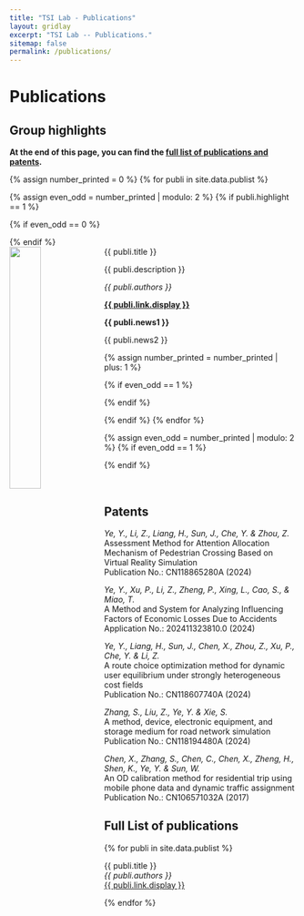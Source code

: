 ```yaml
---
title: "TSI Lab - Publications"
layout: gridlay
excerpt: "TSI Lab -- Publications."
sitemap: false
permalink: /publications/
---
```



# Publications

## Group highlights

**At the end of this page, you can find the [full list of publications and patents](#full-list-of-publications).**

{% assign number_printed = 0 %}
{% for publi in site.data.publist %}

{% assign even_odd = number_printed | modulo: 2 %}
{% if publi.highlight == 1 %}

{% if even_odd == 0 %}
<div class="row">
{% endif %}

<div class="col-sm-6 clearfix">
 <div class="well">
  <pubtit>{{ publi.title }}</pubtit>
  <img src="{{ site.url }}{{ site.baseurl }}/images/pubpic/{{ publi.image }}" class="img-responsive" width="33%" style="float: left" />
  <p>{{ publi.description }}</p>
  <p><em>{{ publi.authors }}</em></p>
  <p><strong><a href="{{ publi.link.url }}">{{ publi.link.display }}</a></strong></p>
  <p class="text-danger"><strong> {{ publi.news1 }}</strong></p>
  <p> {{ publi.news2 }}</p>
 </div>
</div>

{% assign number_printed = number_printed | plus: 1 %}

{% if even_odd == 1 %}
</div>
{% endif %}

{% endif %}
{% endfor %}

{% assign even_odd = number_printed | modulo: 2 %}
{% if even_odd == 1 %}
</div>
{% endif %}

<p> &nbsp; </p>


## Patents
<em>Ye, Y., Li, Z., Liang, H., Sun, J., Che, Y. & Zhou, Z.</em><br />Assessment Method for Attention Allocation Mechanism of Pedestrian Crossing Based on Virtual Reality Simulation<br /> Publication No.: CN118865280A (2024)

<em>Ye, Y., Xu, P., Li, Z., Zheng, P., Xing, L., Cao, S., & Miao, T.</em><br /> A Method and System for Analyzing Influencing Factors of Economic Losses Due to Accidents <br /> Application No.: 202411323810.0 (2024)

<em>Ye, Y., Liang, H., Sun, J., Chen, X., Zhou, Z., Xu, P., Che, Y. & Li, Z.</em><br /> A route choice optimization method for dynamic user equilibrium under strongly heterogeneous cost fields <br /> Publication No.: CN118607740A (2024)

<em>Zhang, S., Liu, Z., Ye, Y. & Xie, S.</em><br /> A method, device, electronic equipment, and storage medium for road network simulation <br /> Publication No.: CN118194480A (2024)

<em>Chen, X., Zhang, S., Chen, C., Chen, X., Zheng, H., Shen, K., Ye, Y. & Sun, W.</em><br /> An OD calibration method for residential trip using mobile phone data and dynamic traffic assignment <br /> Publication No.: CN106571032A (2017)

## Full List of publications

{% for publi in site.data.publist %}

  {{ publi.title }} <br />
  <em>{{ publi.authors }} </em><br /><a href="{{ publi.link.url }}">{{ publi.link.display }}</a>

{% endfor %}
